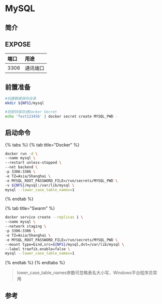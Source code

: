 # MySQL

## 简介



## EXPOSE

| 端口 | 用途 |
| :--- | :--- |
| 3306 | 通讯端口 |



## 前置准备

```bash
#创建数据保存目录
mkdir ${NFS}/mysql

#将密码保存进Docker Secret
echo 'Test123456' | docker secret create MYSQL_PWD -
```

## 启动命令

{% tabs %}
{% tab title="Docker" %}
```bash
docker run -d \
--name mysql \
--restart unless-stopped \
--net backend \
-p 3306:3306 \
-e TZ=Asia/Shanghai \
-e MYSQL_ROOT_PASSWORD_FILE=/run/secrets/MYSQL_PWD \
-v ${NFS}/mysql:/var/lib/mysql \
mysql --lower_case_table_names=1
```
{% endtab %}

{% tab title="Swarm" %}
```bash
docker service create --replicas 1 \
--name mysql \
--network staging \
-p 3306:3306 \
-e TZ=Asia/Shanghai \
-e MYSQL_ROOT_PASSWORD_FILE=/run/secrets/MYSQL_PWD \
--mount type=bind,src=${NFS}/mysql,dst=/var/lib/mysql \
--label traefik.enable=false \
mysql --lower_case_table_names=1
```
{% endtab %}
{% endtabs %}

> lower\_case\_table\_names参数可忽略表名大小写，Windows平台程序员常用

##  参考

